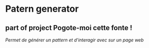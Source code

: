 # Patern generator 
## part of project **Pogote-moi cette fonte !**

*Permet de générer un pattern et d'interagir avec sur un page web*
